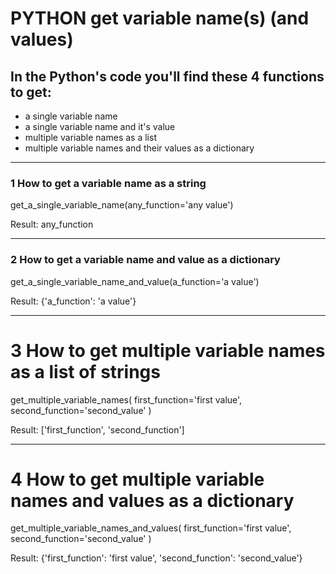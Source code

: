 # PYTHON get variable name(s) (and values)

## In the Python's code you'll find these 4 functions to get:
- a single variable name
- a single variable name and it's value
- multiple variable names as a list
- multiple variable names and their values as a dictionary

---------------------------------------------------------

### 1 How to get a variable name as a string

get_a_single_variable_name(any_function='any value')

Result:
any_function

---------------------------------------------------------

### 2 How to get a variable name and value as a dictionary

get_a_single_variable_name_and_value(a_function='a value')

Result:
{'a_function': 'a value'}

---------------------------------------------------------

# 3 How to get multiple variable names as a list of strings

get_multiple_variable_names(
                            first_function='first value', 
                            second_function='second_value'
                            )

Result:
['first_function', 'second_function']

---------------------------------------------------------

# 4 How to get multiple variable names and values as a dictionary
get_multiple_variable_names_and_values(
                                        first_function='first value', 
                                        second_function='second_value'
                                        )

Result:
{'first_function': 'first value', 'second_function': 'second_value'}

